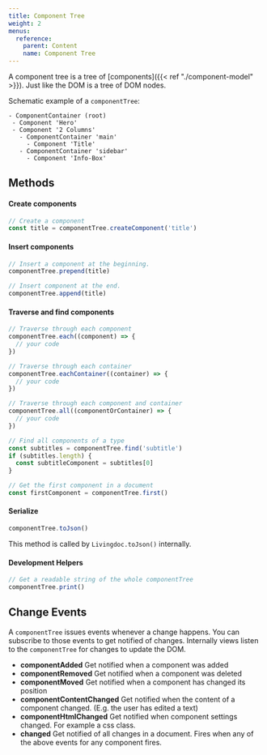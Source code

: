 ```yaml
---
title: Component Tree
weight: 2
menus:
  reference:
    parent: Content
    name: Component Tree
---
```


A component tree is a tree of [components]({{< ref "./component-model" >}}). Just like the DOM is a tree of DOM nodes.

Schematic example of a `componentTree`:

```
- ComponentContainer (root)
 - Component 'Hero'
 - Component '2 Columns'
   - ComponentContainer 'main'
     - Component 'Title'
   - ComponentContainer 'sidebar'
     - Component 'Info-Box'
```

## Methods

#### Create components

```js
// Create a component
const title = componentTree.createComponent('title')
```

#### Insert components

```js
// Insert a component at the beginning.
componentTree.prepend(title)

// Insert component at the end.
componentTree.append(title)
```

#### Traverse and find components

```js
// Traverse through each component
componentTree.each((component) => {
  // your code
})

// Traverse through each container
componentTree.eachContainer((container) => {
  // your code
})

// Traverse through each component and container
componentTree.all((componentOrContainer) => {
  // your code
})

// Find all components of a type
const subtitles = componentTree.find('subtitle')
if (subtitles.length) {
  const subtitleComponent = subtitles[0]
}

// Get the first component in a document
const firstComponent = componentTree.first()
```

#### Serialize

```js
componentTree.toJson()
```

This method is called by `Livingdoc.toJson()` internally.

#### Development Helpers

```js
// Get a readable string of the whole componentTree
componentTree.print()
```

## Change Events

A `componentTree` issues events whenever a change happens. You can subscribe to those events to get notified of changes. Internally views listen to the `componentTree` for changes to update the DOM.

- **componentAdded**
  Get notified when a component was added
- **componentRemoved**
  Get notified when a component was deleted
- **componentMoved**
  Get notified when a component has changed its position
- **componentContentChanged**
  Get notified when the content of a component changed. (E.g. the user has edited a text)
- **componentHtmlChanged**
  Get notified when component settings changed. For example a css class.
- **changed**
  Get notified of all changes in a document. Fires when any of the above events for any component fires.
